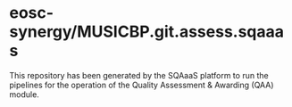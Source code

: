 <!--
SPDX-FileCopyrightText: Copyright contributors to the Software Quality Assurance as a Service (SQAaaS) project <sqaaas@ibergrid.eu>

SPDX-License-Identifier: GPL-3.0-only
-->

# eosc-synergy/MUSICBP.git.assess.sqaaas
This repository has been generated by the SQAaaS platform to run the pipelines
for the operation of the
Quality Assessment & Awarding (QAA)
module.
